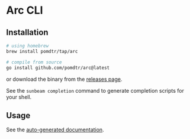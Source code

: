 # Arc CLI

## Installation

```sh
# using homebrew
brew install pomdtr/tap/arc

# compile from source
go install github.com/pomdtr/arc@latest
```

or download the binary from the [releases page](https://github.com/pomdtr/arc/releases).

See the `sunbeam completion` command to generate completion scripts for your shell.

## Usage

See the [auto-generated documentation](./docs.md).
